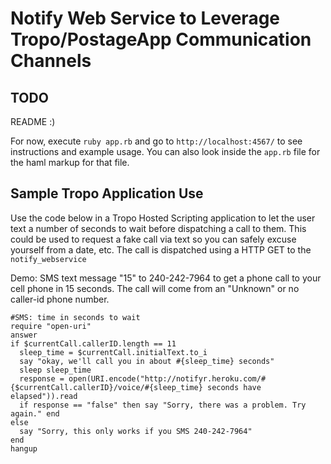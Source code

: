 Notify Web Service to Leverage Tropo/PostageApp Communication Channels
======================================================================

TODO
----
README :)

For now, execute `ruby app.rb` and go to `http://localhost:4567/` to see instructions and example usage. You can also look inside the `app.rb` file for the haml markup for that file.

Sample Tropo Application Use
----------------------------
Use the code below in a Tropo Hosted Scripting application to let the user text a number of seconds to wait before dispatching a call to them. This could be used to request a fake call via text so you can safely excuse yourself from a date, etc. The call is dispatched using a HTTP GET to the `notify_webservice`

Demo: SMS text message "15" to 240-242-7964 to get a phone call to your cell phone in 15 seconds. The call will come from an "Unknown" or no caller-id phone number.

    #SMS: time in seconds to wait
    require "open-uri"
    answer
    if $currentCall.callerID.length == 11
      sleep_time = $currentCall.initialText.to_i
      say "okay, we'll call you in about #{sleep_time} seconds"
      sleep sleep_time
      response = open(URI.encode("http://notifyr.heroku.com/#{$currentCall.callerID}/voice/#{sleep_time} seconds have elapsed")).read
      if response == "false" then say "Sorry, there was a problem. Try again." end
    else
      say "Sorry, this only works if you SMS 240-242-7964"
    end
    hangup